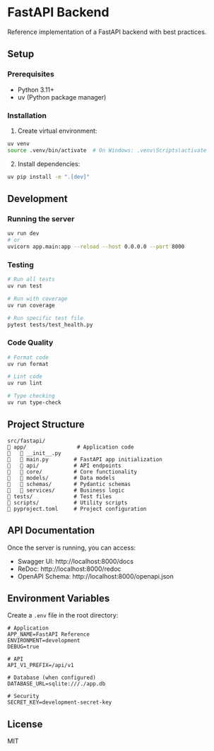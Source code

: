 # FastAPI Backend

Reference implementation of a FastAPI backend with best practices.

## Setup

### Prerequisites
- Python 3.11+
- uv (Python package manager)

### Installation

1. Create virtual environment:
```bash
uv venv
source .venv/bin/activate  # On Windows: .venv\Scripts\activate
```

2. Install dependencies:
```bash
uv pip install -e ".[dev]"
```

## Development

### Running the server
```bash
uv run dev
# or
uvicorn app.main:app --reload --host 0.0.0.0 --port 8000
```

### Testing
```bash
# Run all tests
uv run test

# Run with coverage
uv run coverage

# Run specific test file
pytest tests/test_health.py
```

### Code Quality
```bash
# Format code
uv run format

# Lint code
uv run lint

# Type checking
uv run type-check
```

## Project Structure

```
src/fastapi/
   app/                # Application code
      __init__.py
      main.py        # FastAPI app initialization
      api/           # API endpoints
      core/          # Core functionality
      models/        # Data models
      schemas/       # Pydantic schemas
      services/      # Business logic
   tests/             # Test files
   scripts/           # Utility scripts
   pyproject.toml     # Project configuration
```

## API Documentation

Once the server is running, you can access:
- Swagger UI: http://localhost:8000/docs
- ReDoc: http://localhost:8000/redoc
- OpenAPI Schema: http://localhost:8000/openapi.json

## Environment Variables

Create a `.env` file in the root directory:

```env
# Application
APP_NAME=FastAPI Reference
ENVIRONMENT=development
DEBUG=true

# API
API_V1_PREFIX=/api/v1

# Database (when configured)
DATABASE_URL=sqlite:///./app.db

# Security
SECRET_KEY=development-secret-key
```

## License

MIT